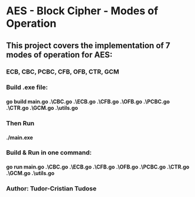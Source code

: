 # AES - Block Cipher - Modes of Operation

## This project covers the implementation of 7 modes of operation for AES:
### ECB, CBC, PCBC, CFB, OFB, CTR, GCM

### Build .exe file:
#### go build main.go .\CBC.go .\ECB.go .\CFB.go .\OFB.go .\PCBC.go .\CTR.go .\GCM.go .\utils.go

### Then Run
#### ./main.exe

### Build & Run in one command:
#### go run main.go .\CBC.go .\ECB.go .\CFB.go .\OFB.go .\PCBC.go .\CTR.go .\GCM.go .\utils.go

### Author: Tudor-Cristian Tudose
